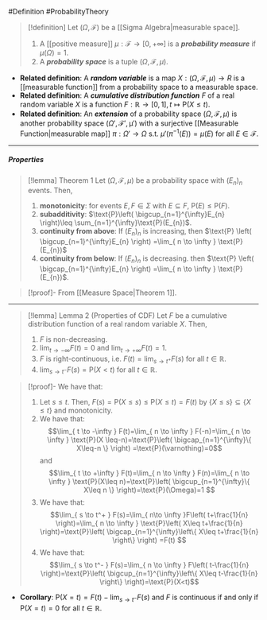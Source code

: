 #Definition #ProbabilityTheory 

> [!definition]
> Let $(\Omega,\mathcal{F})$ be a [[Sigma Algebra|measurable space]]. 
> 1. A [[positive measure]] $\mu:\mathcal{F}\to[0,+\infty]$ is a ***probability measure*** if $\mu(\Omega)=1$. 
> 2. A ***probability space*** is a tuple $(\Omega,\mathcal{F},\mu)$.
- **Related definition**: A ***random variable*** is a map $X:(\Omega,\mathcal{F},\mu)\to R$ is a [[measurable function]] from a probability space to a measurable space.
- **Related definition**: A ***cumulative distribution function*** $F$ of a real random variable $X$ is a function $F:\mathbb{R}\to[0,1],t\mapsto \text{P}(X\leq t)$.
- **Related definition**: An ***extension*** of a probability space $(\Omega,\mathcal{F},\mu)$ is another probability space $(\Omega',\mathcal{F',\mu'})$ with a surjective [[Measurable Function|measurable map]] $\pi:\Omega'\to\Omega$ s.t. $\mu'(\pi ^{-1}(E))=\mu(E)$ for all $E\in \mathcal{F}$.
---
##### Properties

> [!lemma] Theorem 1
> Let $(\Omega,\mathcal{F},\mu)$ be a probability space with $(E_{n})_{n}$ events. Then,
> 1. **monotonicity**: for events $E,F\in \Sigma$ with $E\subseteq F$, $\text{P}\mathbb{}(E)\leq \text{P}(F)$.
> 2. **subadditivity**: $\text{P}\left( \bigcup_{n=1}^{\infty}E_{n} \right)\leq \sum_{n=1}^{\infty}\text{P}(E_{n})$.
> 3. **continuity from above**: If $(E_{n})_{n}$ is increasing, then $\text{P} \left( \bigcup_{n=1}^{\infty}E_{n} \right) =\lim_{ n \to \infty } \text{P}(E_{n})$
> 4. **continuity from below**: If $(E_{n})_{n}$ is decreasing. then $\text{P} \left( \bigcap_{n=1}^{\infty}E_{n} \right) =\lim_{ n \to \infty } \text{P}(E_{n})$.

> [!proof]-
> From [[Measure Space|Theorem 1]].
---
> [!lemma] Lemma 2 (Properties of CDF)
> Let $F$ be a cumulative distribution function of a real random variable $X$. Then, 
> 1. $F$ is non-decreasing.
> 2. $\lim_{ t \to -\infty }F(t)=0$ and $\lim_{ t \to +\infty }F(t)=1$.
> 3. $F$ is right-continuous, i.e. $F(t)=\lim_{ s \to t^+ }F(s)$ for all $t\in \mathbb{R}$. 
> 4. $\lim_{ s \to t^- }F(s)=\text{P}(X<t)$ for all $t\in \mathbb{R}$.

> [!proof]-
> We have that:
> 1. Let $s\leq t$. Then, $F(s)=\text{P}(X\leq s)\leq \text{P}(X\leq t)=F(t)$ by $\{ X\leq s \}\subseteq \{ X \leq t \}$ and monotonicity.
> 2. We have that: $$\lim_{ t \to -\infty } F(t)=\lim_{ n \to \infty } F(-n)=\lim_{ n \to \infty } \text{P}(X \leq-n)=\text{P}\left( \bigcap_{n=1}^{\infty}\{ X\leq-n \} \right) =\text{P}(\varnothing)=0$$and $$\lim_{ t \to +\infty } F(t)=\lim_{ n \to \infty } F(n)=\lim_{ n \to \infty } \text{P}(X\leq n)=\text{P}\left( \bigcup_{n=1}^{\infty}\{ X\leq n \} \right)=\text{P}(\Omega)=1 $$
> 3. We have that: $$\lim_{ s \to t^+ } F(s)=\lim_{ n\to \infty }F\left( t+\frac{1}{n} \right)=\lim_{ n \to \infty } \text{P}\left( X\leq t+\frac{1}{n} \right)=\text{P}\left( \bigcap_{n=1}^{\infty}\left\{  X\leq t+\frac{1}{n}  \right\} \right) =F(t) $$
> 4. We have that: $$\lim_{ s \to t^- } F(s)=\lim_{ n \to \infty } F\left( t-\frac{1}{n} \right)=\text{P}\left( \bigcup_{n=1}^{\infty}\left\{  X\leq t-\frac{1}{n}  \right\} \right)=\text{P}(X<t)$$

- **Corollary**: $\text{P}(X=t)=F(t)-\lim_{ s \to t^- }F(s)$ and $F$ is continuous if and only if $\text{P}(X=t)=0$ for all $t\in \mathbb{R}$. 